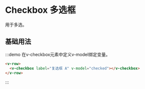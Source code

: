 # Checkbox 多选框

用于多选。

## 基础用法

:::demo 在v-checkbox元素中定义v-model绑定变量。

```html
<v-row>
  <v-checkbox label="复选框 A" v-model="checked"></v-checkbox>
</v-row>
```
:::

<script>
  import Row from '@/components/row';
  import CheckboxGroup from '@/components/checkbox-group';
  import Checkbox from '@/components/checkbox';

  export default {
    components: {
      VRow: Row,
      VCheckboxGroup: CheckboxGroup,
      VCheckbox: Checkbox,
    },
    data() {
      return {
        checked: true,
      };
    },
    methods: {
    },
  };
</script>